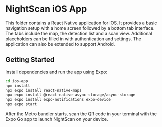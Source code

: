# NightScan iOS App

This folder contains a React Native application for iOS.
It provides a basic navigation setup with a home screen followed by a bottom tab
interface. The tabs include the map, the detection list and a scan view.
Additional placeholders can be filled in with authentication and settings.
The application can also be extended to support Android.

## Getting Started

Install dependencies and run the app using Expo:

```bash
cd ios-app
npm install
npx expo install react-native-maps
npx expo install @react-native-async-storage/async-storage
npx expo install expo-notifications expo-device
npx expo start
```
After the Metro bundler starts, scan the QR code in your terminal with the Expo Go app to launch NightScan on your device.

